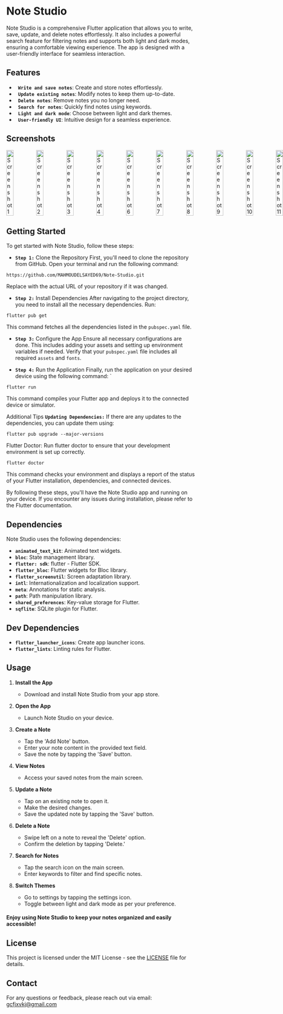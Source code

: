 # Note Studio

Note Studio is a comprehensive Flutter application that allows you to write, save, update, and delete notes effortlessly. It also includes a powerful search feature for filtering notes and supports both light and dark modes, ensuring a comfortable viewing experience. The app is designed with a user-friendly interface for seamless interaction.

## Features

- **` Write and save notes`**: Create and store notes effortlessly.
- **` Update existing notes`**: Modify notes to keep them up-to-date.
- **` Delete notes`**: Remove notes you no longer need.
- **` Search for notes`**: Quickly find notes using keywords.
- **` Light and dark mode`**: Choose between light and dark themes.
- **` User-friendly UI`**: Intuitive design for a seamless experience.


## Screenshots
<div style="display: flex; justify-content: space-between;">
  
  <img src="https://github.com/user-attachments/assets/5877400d-7fb1-4af3-8337-230d4f1030c6" alt="Screenshot 1" style="width: 24%;"/>
  <img src="https://github.com/user-attachments/assets/18660e76-241d-40ae-89b6-85a71729268f" alt="Screenshot 2" style="width: 24%;"/>
  <img src="https://github.com/user-attachments/assets/35cfa3cc-654a-4ac3-9c35-77a7c3d011f8" alt="Screenshot 3" style="width: 24%;"/>
  <img src="https://github.com/user-attachments/assets/af8d1f47-b9c7-4741-9094-79020b977da5" alt="Screenshot 4" style="width: 24%;"/>
  <img src="https://github.com/user-attachments/assets/c1c98ac1-dd82-4c76-b632-15ec87fa8e08" alt="Screenshot 6" style="width: 24%;"/>
  <img src="https://github.com/user-attachments/assets/cdb7a022-36fd-4e09-a3c5-88991d398228" alt="Screenshot 7" style="width: 24%;"/>
  <img src="https://github.com/user-attachments/assets/f7539f1b-850c-4c01-9d67-be47c8242b34" alt="Screenshot 8" style="width: 24%;"/>
  <img src="https://github.com/user-attachments/assets/41fb440c-fe97-49ad-804f-9c33e748c2ae" alt="Screenshot 9" style="width: 24%;"/>
  <img src="https://github.com/user-attachments/assets/b9d3d6ea-605a-43fc-ab06-5faf087af70a" alt="Screenshot 10" style="width: 24%;"/>
  <img src="https://github.com/user-attachments/assets/7b9af335-48e9-4cb2-8aa6-eedaa46d27e6" alt="Screenshot 11" style="width: 24%;"/>
  
</div>
  
 
## Getting Started
To get started with Note Studio, follow these steps:

- **`Step 1:`** Clone the Repository
First, you'll need to clone the repository from GitHub. Open your terminal and run the following command:
```
https://github.com/MAHMOUDELSAYED69/Note-Studio.git
```
Replace <repository-url> with the actual URL of your repository if it was changed.

- **`Step 2:`** Install Dependencies
After navigating to the project directory, you need to install all the necessary dependencies. Run:
```
flutter pub get
```
This command fetches all the dependencies listed in the `pubspec.yaml` file.

- **`Step 3:`** Configure the App
Ensure all necessary configurations are done. This includes adding your assets and setting up environment variables if needed. Verify that your `pubspec.yaml` file includes all required `assets` and `fonts`.

- **`Step 4:`** Run the Application
Finally, run the application on your desired device using the following command:
`
```
flutter run
```
This command compiles your Flutter app and deploys it to the connected device or simulator.

Additional Tips
**`Updating Dependencies:`** If there are any updates to the dependencies, you can update them using:
```
flutter pub upgrade --major-versions
```
Flutter Doctor: Run flutter doctor to ensure that your development environment is set up correctly.
```
flutter doctor
```
This command checks your environment and displays a report of the status of your Flutter installation, dependencies, and connected devices.

By following these steps, you'll have the Note Studio app and running on your device. If you encounter any issues during installation, please refer to the Flutter documentation.

## Dependencies

Note Studio uses the following dependencies:

- **`animated_text_kit`**: Animated text widgets.
- **`bloc`**: State management library.
- **`flutter: sdk`**: flutter - Flutter SDK.
- **`flutter_bloc`**: Flutter widgets for Bloc library.
- **`flutter_screenutil`**: Screen adaptation library.
- **`intl`**: Internationalization and localization support.
- **`meta`**: Annotations for static analysis.
- **`path`**: Path manipulation library.
- **`shared_preferences`**: Key-value storage for Flutter.
- **`sqflite`**: SQLite plugin for Flutter.

## Dev Dependencies
- **`flutter_launcher_icons`**: Create app launcher icons.
- **`flutter_lints`**: Linting rules for Flutter.

## Usage

1. **Install the App**
   - Download and install Note Studio from your app store.

2. **Open the App**
   - Launch Note Studio on your device.

3. **Create a Note**
   - Tap the 'Add Note' button.
   - Enter your note content in the provided text field.
   - Save the note by tapping the 'Save' button.

4. **View Notes**
   - Access your saved notes from the main screen.

5. **Update a Note**
   - Tap on an existing note to open it.
   - Make the desired changes.
   - Save the updated note by tapping the 'Save' button.

6. **Delete a Note**
   - Swipe left on a note to reveal the 'Delete' option.
   - Confirm the deletion by tapping 'Delete.'

7. **Search for Notes**
   - Tap the search icon on the main screen.
   - Enter keywords to filter and find specific notes.

8. **Switch Themes**
   - Go to settings by tapping the settings icon.
   - Toggle between light and dark mode as per your preference.

#### Enjoy using Note Studio to keep your notes organized and easily accessible!

## License

This project is licensed under the MIT License - see the [LICENSE](LICENSE) file for details.

## Contact

For any questions or feedback, please reach out via email: [gcfjxvkj@gmail.com](gcfjxvkj@gmail.com)

